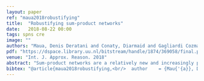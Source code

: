 ```yaml
---
layout: paper
ref: "maua2018robustifying"
title:  "Robustifying sum-product networks"
date:   2018-08-22 00:00
tags: spns cre
image: ""
authors: "Maua, Denis Deratani and Conaty, Diarmaid and Gagliardi Cozman, Fabio and Poppenhaeger, Katja and de Campos, Cassio Polpo"
pdf: "https://dspace.library.uu.nl/bitstream/handle/1874/369058/final.pdf?sequence=1"
venue: "Int. J. Approx. Reason. 2018"
abstract: "Sum-product networks are a relatively new and increasingly popular family of probabilistic graphical models that allow for marginal inference with polynomial effort. They have been shown to achieve state-of-the-art performance in several tasks involving density estimation. Sum-product networks are typically learned from data; as such, inferences produced with them are prone to be unreliable and overconfident when data is scarce. In this work, we develop the credal sum-product networks, a generalization of sum-product networks that uses set-valued parameters. We present algorithms and complexity results for common inference tasks with this class of models. We also present an approach for assessing the reliability of classifications made with sum-product networks. We apply this approach on benchmark classification tasks as well as a new application in predicting the age of stars. Our experiments show that the use of credal sum-product networks allow us to distinguish between reliable and unreliable classifications with higher accuracy than standard approaches based on (precise) probability values."
bibtex: "@article{maua2018robustifying,<br/>  author    = {Mau{'{a}}, Denis Deratani and Conaty, Diarmaid and Gagliardi Cozman, F{'{a}}bio and Poppenhaeger, Katja and de Campos, Cassio Polpo},<br/>  title     = {Robustifying sum-product networks},<br/>  journal   = {Int. J. Approx. Reason.},<br/>  volume    = {101},<br/>  pages     = {163--180},<br/>  year      = {2018}<br/>}"
---
```

